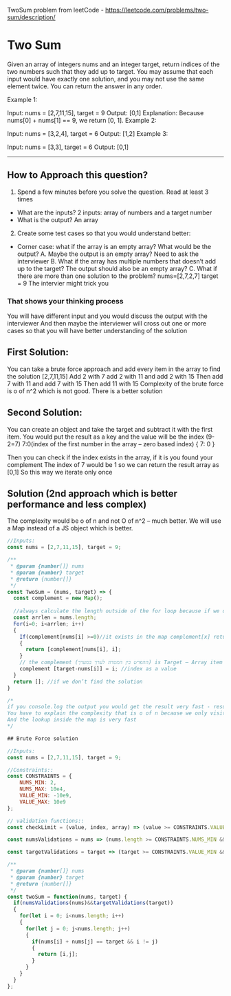 TwoSum problem from leetCode - https://leetcode.com/problems/two-sum/description/

# Two Sum

Given an array of integers nums and an integer target, return indices of the two numbers such that they add up to target.
You may assume that each input would have exactly one solution, and you may not use the same element twice.
You can return the answer in any order.
 
Example 1:

Input: nums = [2,7,11,15], target = 9
Output: [0,1]
Explanation: Because nums[0] + nums[1] == 9, we return [0, 1].
Example 2:

Input: nums = [3,2,4], target = 6
Output: [1,2]
Example 3:

Input: nums = [3,3], target = 6
Output: [0,1]

--------------------------------------------------------------------------------------------------------------------------

## How to Approach this question?
1. Spend a few minutes before you solve the question. Read at least 3 times
 - What are the inputs? 2 inputs: array of numbers and a target number
 - What is the output? An array

2. Create some test cases so that you would understand better:
- Corner case: what if the array is an empty array? What would be the output?
  A. Maybe the output is an empty array? Need to ask the interviewer
  B. What if the array has multiple numbers that doesn’t add up to the target?
  The output should also be an empty array?
  C. What if there are more than one solution to the problem? nums=[2,7,2,7] target = 9
  The intervier might trick you
### That shows your thinking process
You will have different input and you would discuss the output with the interviewer
And then maybe the interviewer will cross out one or more cases so that you will have better understanding of the solution

## First Solution:
You can take a brute force approach and add every item in the array to find the solution
[2,7,11,15]
Add 2 with 7 add 2 with 11 and add 2 with 15
Then add 7 with 11 and add 7 with 15
Then add 11 with 15
Complexity of the brute force is o of n^2 which is not good. There is a better solution

## Second Solution: 
You can create an object and take the target and subtract it with the first item. 
You would put the result as a key and the value will be the index (9-2=7) 7:0(index of the first number in the array – zero based index)
{
    7: 0
}

Then you can check if the index exists in the array, if it is you found your complement
The index of 7 would be 1 so we can return the result array as [0,1]
So this way we iterate only once

## Solution (2nd approach which is better performance and less complex)
The complexity would be o of n and not O of n^2 – much better.
We will use a Map instead of a JS object which is better.
```javascript
//Inputs:
const nums = [2,7,11,15], target = 9;

/**
 * @param {number[]} nums
 * @param {number} target
 * @return {number[]}
 */
const TwoSum = (nums, target) => {
  const complement = new Map(); 
	
  //always calculate the length outside of the for loop because if we do it in the for loop it will calculate it in every iteration
  const arrlen = nums.length;
  For(i=0; i<arrlen; i++) 
  {
    If(complement[nums[i] >=0)//it exists in the map complement[x] returns the index complement[7] = 0
    {
      return [complement[nums[i], i];
    }
    // the complement (ההפרש בין המטרה לערך במערך) is Target – Array item
    complement [target-nums[i]] = i; //index as a value
  }
  return []; //if we don’t find the solution
}

/*
if you console.log the output you would get the result very fast - result = [0,1]
You have to explain the complexity that is o of n because we only visiting the number once
And the lookup inside the map is very fast
*/

## Brute Force solution

//Inputs:
const nums = [2,7,11,15], target = 9;

//Constraints::
const CONSTRAINTS = {
    NUMS_MIN: 2,
    NUMS_MAX: 10e4,
    VALUE_MIN: -10e9,
    VALUE_MAX: 10e9
};

// validation functions::
const checkLimit = (value, index, array) => (value >= CONSTRAINTS.VALUE_MIN && value <= CONSTRAINTS.VALUE_MAX && typeof value == 'number');

const numsValidations = nums => (nums.length >= CONSTRAINTS.NUMS_MIN && nums.length<= CONSTRAINTS.NUMS_MAX) && nums.every(checkLimit)  && Array.isArray(nums);

const targetValidations = target => (target >= CONSTRAINTS.VALUE_MIN && target <= CONSTRAINTS.VALUE_MAX && typeof target == 'number');

/**
 * @param {number[]} nums
 * @param {number} target
 * @return {number[]}
 */
const twoSum = function(nums, target) {
  if(numsValidations(nums)&&targetValidations(target))
  {
    for(let i = 0; i<nums.length; i++)
    {
      for(let j = 0; j<nums.length; j++)
      {
        if(nums[i] + nums[j] == target && i != j)
        {
          return [i,j];
        } 
      }
    }
  }  
};